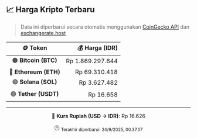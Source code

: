 

<!-- HARGA_KRIPTO -->
## 📈 Harga Kripto Terbaru

> Data ini diperbarui secara otomatis menggunakan [CoinGecko API](https://www.coingecko.com/) dan [exchangerate.host](https://exchangerate.host/)

<div align="center">

| 🪙 Token | 💰 Harga (IDR) |
|:------:|---------------:|
| 🟠 **Bitcoin (BTC)**   | Rp 1.869.297.644 |
| 🔵 **Ethereum (ETH)**  | Rp 69.310.418 |
| 🟣 **Solana (SOL)**    | Rp 3.627.482 |
| 🟢 **Tether (USDT)**   | Rp 16.658 |

---

💱 **Kurs Rupiah (USD → IDR)**: Rp 16.626

🕒 <sub>Terakhir diperbarui: 24/9/2025, 00.37.07</sub>

</div>
<!-- /HARGA_KRIPTO -->